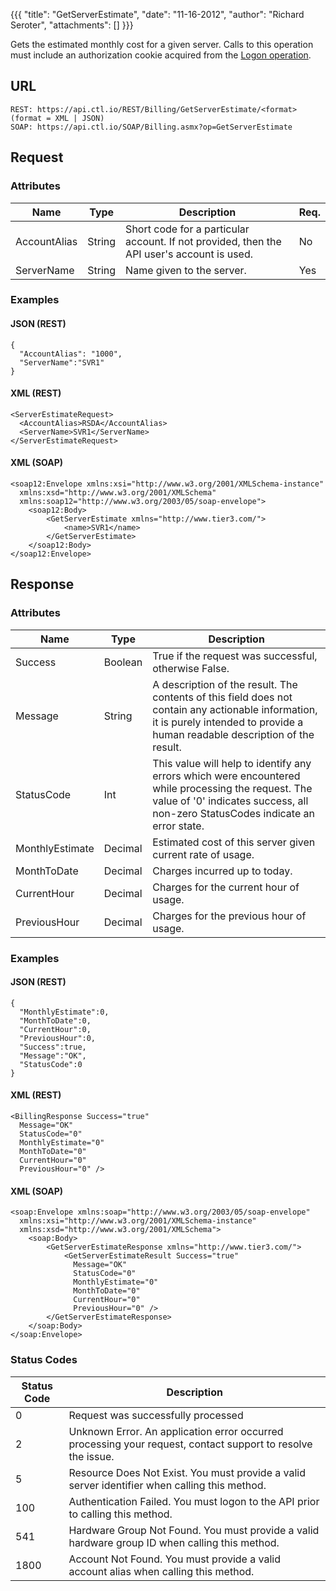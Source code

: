 {{{
  "title": "GetServerEstimate",
  "date": "11-16-2012",
  "author": "Richard Seroter",
  "attachments": []
}}}


Gets the estimated monthly cost for a given server. Calls to this operation must include an authorization cookie acquired from the [Logon operation](../Authentication/logon.md).

## URL

    REST: https://api.ctl.io/REST/Billing/GetServerEstimate/<format> (format = XML | JSON)
    SOAP: https://api.ctl.io/SOAP/Billing.asmx?op=GetServerEstimate

## Request

### Attributes

| Name | Type | Description | Req. |
| --- | --- | --- | --- |
| AccountAlias | String | Short code for a particular account. If not provided, then the API user's account is used. | No |
| ServerName | String | Name given to the server. | Yes |

### Examples

#### JSON (REST)

    {
      "AccountAlias": "1000",
      "ServerName":"SVR1"
    }

#### XML (REST)

    <ServerEstimateRequest>
      <AccountAlias>RSDA</AccountAlias>
      <ServerName>SVR1</ServerName>
    </ServerEstimateRequest>

#### XML (SOAP)

    <soap12:Envelope xmlns:xsi="http://www.w3.org/2001/XMLSchema-instance"
      xmlns:xsd="http://www.w3.org/2001/XMLSchema"
      xmlns:soap12="http://www.w3.org/2003/05/soap-envelope">
        <soap12:Body>
            <GetServerEstimate xmlns="http://www.tier3.com/">
                <name>SVR1</name>
            </GetServerEstimate>
        </soap12:Body>
    </soap12:Envelope>

## Response

### Attributes

| Name | Type | Description |
| --- | --- | --- |
| Success | Boolean | True if the request was successful, otherwise False. |
| Message | String | A description of the result. The contents of this field does not contain any actionable information, it is purely intended to provide a human readable description of the result. |
| StatusCode | Int | This value will help to identify any errors which were encountered while processing the request. The value of '0' indicates success, all non-zero StatusCodes indicate an error state. |
| MonthlyEstimate | Decimal | Estimated cost of this server given current rate of usage. |
| MonthToDate | Decimal | Charges incurred up to today. |
| CurrentHour | Decimal | Charges for the current hour of usage. |
| PreviousHour | Decimal | Charges for the previous hour of usage. |

### Examples

#### JSON (REST)

    {
      "MonthlyEstimate":0,
      "MonthToDate":0,
      "CurrentHour":0,
      "PreviousHour":0,
      "Success":true,
      "Message":"OK",
      "StatusCode":0
    }

#### XML (REST)

    <BillingResponse Success="true"
      Message="OK"
      StatusCode="0"
      MonthlyEstimate="0"
      MonthToDate="0"
      CurrentHour="0"
      PreviousHour="0" />

#### XML (SOAP)

    <soap:Envelope xmlns:soap="http://www.w3.org/2003/05/soap-envelope"
      xmlns:xsi="http://www.w3.org/2001/XMLSchema-instance"
      xmlns:xsd="http://www.w3.org/2001/XMLSchema">
        <soap:Body>
            <GetServerEstimateResponse xmlns="http://www.tier3.com/">
                <GetServerEstimateResult Success="true"
                  Message="OK"
                  StatusCode="0"
                  MonthlyEstimate="0"
                  MonthToDate="0" 
                  CurrentHour="0"
                  PreviousHour="0" />
            </GetServerEstimateResponse>
        </soap:Body>
    </soap:Envelope>

### Status Codes

| Status Code | Description |
| --- | --- |
| 0 | Request was successfully processed |
| 2 | Unknown Error.  An application error occurred processing your request, contact support to resolve the issue. |
| 5 | Resource Does Not Exist.  You must provide a valid server identifier when calling this method. |
| 100 | Authentication Failed.  You must logon to the API prior to calling this method. |
| 541 | Hardware Group Not Found.  You must provide a valid hardware group ID when calling this method. |
| 1800 | Account Not Found.  You must provide a valid account alias when calling this method. |
